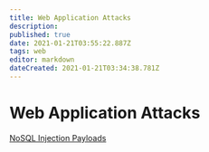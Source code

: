 ```yaml
---
title: Web Application Attacks
description: 
published: true
date: 2021-01-21T03:55:22.887Z
tags: web
editor: markdown
dateCreated: 2021-01-21T03:34:38.781Z
---
```


# Web Application Attacks 

[NoSQL Injection Payloads](/init/web)

